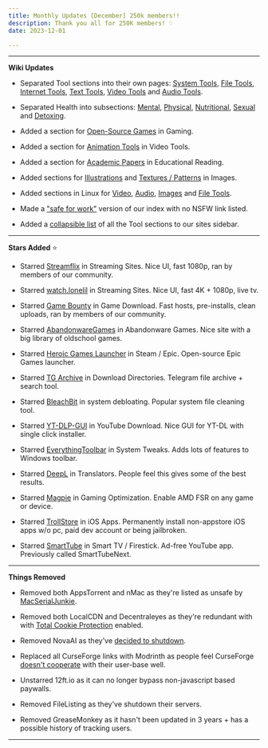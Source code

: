 ```yaml
---
title: Monthly Updates [December] 250k members!!
description: Thank you all for 250K members! ♡
date: 2023-12-01

---
```

<Post authors="['nbats', 'taskylizard']" />

***

**Wiki Updates**

- Separated Tool sections into their own pages: [System Tools](/system-tools), [File Tools](/file-tools), [Internet Tools](/internet-tools), [Text Tools](https://fmhy.net/text-tools), [Video Tools](https://fmhy.net/video-tools) and [Audio Tools](https://fmhy.net/audio-tools). 

- Separated Health into subsections: [Mental](/miscguide#mental-health), [Physical](/miscguide#physical-health), [Nutritional](/miscguide#nutritional-health), [Sexual](https://fmhy.net/miscguide#sexual-health) and [Detoxing](https://fmhy.net/miscguide#detoxing).

- Added a section for [Open-Source Games](/gamingpiracyguide#open-source-games) in Gaming.

- Added a section for [Animation Tools](/video-tools#animation-tools) in Video Tools.

- Added a section for [Academic Papers](/readingpiracyguide#academic-papers) in Educational Reading.

- Added sections for [Illustrations](/img-tools#illustrations) and  [Textures / Patterns](/storage#textures-patterns) in Images.

- Added sections in Linux for [Video](/linuxguide#linux-video), [Audio](/linuxguide#linux-audio), [Images](/linuxguide#linux-images) and [File Tools](https://fmhy.net/linuxguide#file-tools).

- Made a ["safe for work"](https://rentry.org/piracy) version of our index with no NSFW link listed.

- Added a [collapsible list](https://i.imgur.com/wnOXvKG.png) of all the Tool sections to our sites sidebar.

***

**Stars Added** ⭐

- Starred [Streamflix](/videopiracyguide#multi-server) in Streaming Sites. Nice UI, fast 1080p, ran by members of our community.

- Starred [watch.lonelil](/videopiracyguide#multi-server) in Streaming Sites. Nice UI, fast 4K + 1080p, live tv.

- Starred [Game Bounty](/gamingpiracyguide#download-games) in Game Download. Fast hosts, pre-installs, clean uploads, ran by members of our community.

- Starred [AbandonwareGames](/storage#abandonware-games) in Abandonware Games. Nice site with a big library of oldschool games.

- Starred [Heroic Games Launcher](/gamingpiracyguide#steam-epic) in Steam / Epic. Open-source Epic Games launcher.

- Starred [TG Archive](/downloadpiracyguide#download-directories) in Download Directories. Telegram file archive + search tool.

- Starred [BleachBit](/system-tools#system-debloating) in system debloating. Popular system file cleaning tool.

- Starred [YT-DLP-GUI](/video-tools#youtube-download) in YouTube Download. Nice GUI for YT-DL with single click installer.

- Starred [EverythingToolbar](/system-tools#system-tweaks) in System Tweaks. Adds lots of features to Windows toolbar.

- Starred [DeepL](/text-tools#translators) in Translators. People feel this gives some of the best results.

- Starred [Magpie](/gamingpiracyguide#optimization-tools) in Gaming Optimization. Enable AMD FSR on any game or device.

- Starred [TrollStore](/android-iosguide#ios-apps) in iOS Apps. Permanently install non-appstore iOS apps w/o pc, paid dev account or being jailbroken.

- Starred [SmartTube](/videopiracyguide#smart-tv-firestick) in Smart TV / Firestick. Ad-free YouTube app. Previously called SmartTubeNext.

***
 
**Things Removed**

- Removed both AppsTorrent and nMac as they're listed as unsafe by [MacSerialJunkie](https://i.imgur.com/De9u5Ox.png).

- Removed both LocalCDN and Decentraleyes as they're redundant with with [Total Cookie Protection](https://blog.privacyguides.org/2021/12/01/firefox-privacy-2021-update/#localcdn-and-decentraleyes) enabled.

- Removed NovaAI as they've [decided to shutdown](https://www.reddit.com/r/Piracy/comments/17pzrzj/nova_oss_the_api_that_provided_free_gpt4_and/).

- Replaced all CurseForge links with Modrinth as people feel CurseForge [doesn't cooperate](https://youtu.be/Vhdwz5apiQQ?si=xgzkQFa1S7hZNa5-) with their user-base well.

- Unstarred 12ft.io as it can no longer bypass non-javascript based paywalls.

- Removed FileListing as they've shutdown their servers.

- Removed GreaseMonkey as it hasn't been updated in 3 years + has a possible history of tracking users.

***
